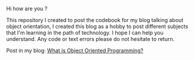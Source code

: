 Hi how are you ?

This repository I created to post the codebook for my blog talking about object orientation, I created this blog as a hobby to post different subjects that I'm learning in the path of technology. I hope I can help you understand. Any code or text errors please do not hesitate to return.

Post in my blog:
[What is Object Oriented Programming?](https://edmilson-silva.hashnode.dev/object-oriented-programming)

